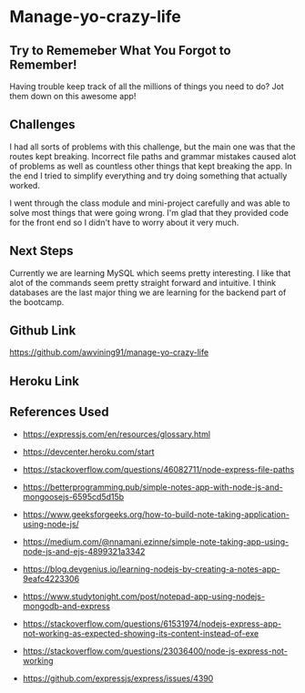 # Manage-yo-crazy-life

## Try to Rememeber What You Forgot to Remember!

Having trouble keep track of all the millions of things you need to do? Jot them down on this awesome app!

## Challenges

I had all sorts of problems with this challenge, but the main one was that the routes kept breaking. Incorrect file paths and grammar mistakes caused alot of problems as well as countless other things that kept breaking the app. In the end I tried to simplify everything and try doing something that actually worked.

I went through the class module and mini-project carefully and was able to solve most things that were going wrong. I'm glad that they provided code for the front end so I didn't have to worry about it very much.

## Next Steps

Currently we are learning MySQL which seems pretty interesting. I like that alot of the commands seem pretty straight forward and intuitive. I think databases are the last major thing we are learning for the backend part of the bootcamp.

## Github Link

https://github.com/awvining91/manage-yo-crazy-life


## Heroku Link

## References Used

- https://expressjs.com/en/resources/glossary.html

- https://devcenter.heroku.com/start

- https://stackoverflow.com/questions/46082711/node-express-file-paths

- https://betterprogramming.pub/simple-notes-app-with-node-js-and-mongoosejs-6595cd5d15b

- https://www.geeksforgeeks.org/how-to-build-note-taking-application-using-node-js/

- https://medium.com/@nnamani.ezinne/simple-note-taking-app-using-node-js-and-ejs-4899321a3342

- https://blog.devgenius.io/learning-nodejs-by-creating-a-notes-app-9eafc4223306

- https://www.studytonight.com/post/notepad-app-using-nodejs-mongodb-and-express

- https://stackoverflow.com/questions/61531974/nodejs-express-app-not-working-as-expected-showing-its-content-instead-of-exe

- https://stackoverflow.com/questions/23036400/node-js-express-not-working

- https://github.com/expressjs/express/issues/4390













